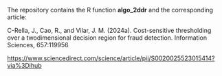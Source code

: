The repository contains the R function **algo_2ddr** and the corresponding article:

C-Rella, J., Cao, R., and Vilar, J. M. (2024a). Cost-sensitive thresholding over a twodimensional decision region for fraud detection. Information Sciences, 657:119956

https://www.sciencedirect.com/science/article/pii/S0020025523015414?via%3Dihub
